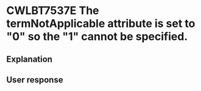 # CWLBT7537E The termNotApplicable attribute is set to "0" so the "1" cannot be specified.

## Explanation

## User response